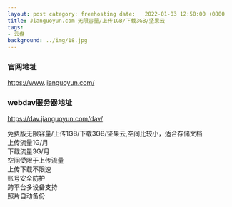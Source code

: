 ```yaml
---
layout: post category: freehosting date:   2022-01-03 12:50:00 +0800
title: Jianguoyun.com 无限容量/上传1GB/下载3GB/坚果云
tags:
- 云盘
background: ../img/18.jpg
---
```


### 官网地址
https://www.jianguoyun.com/

### webdav服务器地址
https://dav.jianguoyun.com/dav/

免费版无限容量/上传1GB/下载3GB/坚果云,空间比较小，适合存储文档<br>
上传流量1G/月<br>
下载流量3G/月<br>
空间受限于上传流量<br>
上传下载不限速<br>
账号安全防护<br>
跨平台多设备支持<br>
照片自动备份<br>